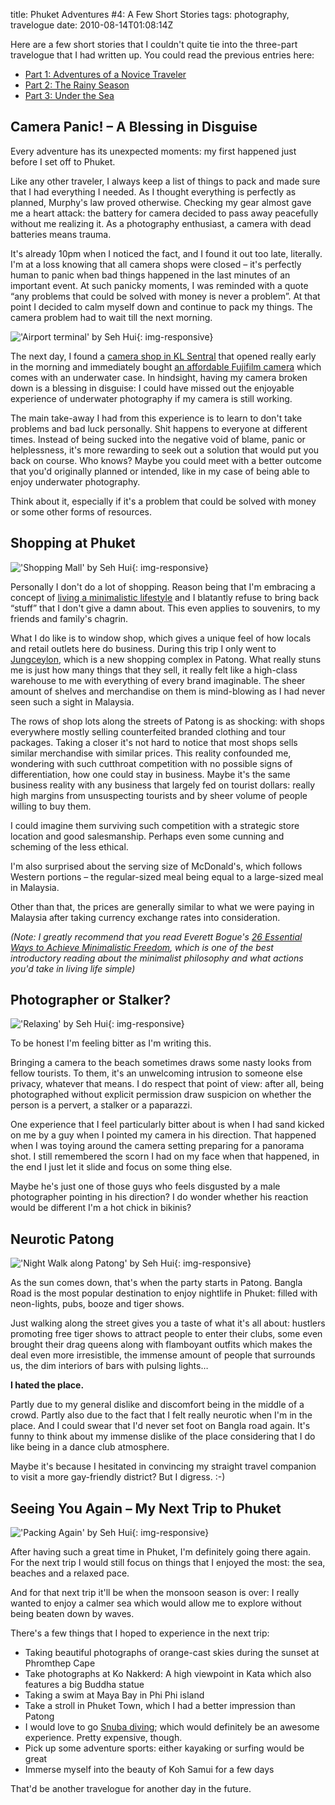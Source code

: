 title: Phuket Adventures #4: A Few Short Stories
tags: photography, travelogue
date: 2010-08-14T01:08:14Z

Here are a few short stories that I couldn't quite tie into the three-part travelogue that I had written up. You could read the previous entries here:

- [Part 1: Adventures of a Novice Traveler][part1]
- [Part 2: The Rainy Season][part2]
- [Part 3: Under the Sea][part3]

## Camera Panic! – A Blessing in Disguise

Every adventure has its unexpected moments: my first happened just before I set off to Phuket.

Like any other traveler, I always keep a list of things to pack and made sure that I had everything I needed. As I thought everything is perfectly as planned, Murphy's law proved otherwise. Checking my gear almost gave me a heart attack: the battery for camera decided to pass away peacefully without me realizing it. As a photography enthusiast, a camera with dead batteries means trauma.

It's already 10pm when I noticed the fact, and I found it out too late, literally. I'm at a loss knowing that all camera shops were closed – it's perfectly human to panic when bad things happened in the last minutes of an important event. At such panicky moments, I was reminded with a quote “any problems that could be solved with money is never a problem”. At that point I decided to calm myself down and continue to pack my things. The camera problem had to wait till the next morning.

!['Airport terminal' by Seh Hui]({static}/images/2010/08/DSCF0619.jpg){: img-responsive}

The next day, I found a [camera shop in KL Sentral][eoe] that opened really early in the morning and immediately bought [an affordable Fujifilm camera][fuji] which comes with an underwater case. In hindsight, having my camera broken down is a blessing in disguise: I could have missed out the enjoyable experience of underwater photography if my camera is still working.

The main take-away I had from this experience is to learn to don't take problems and bad luck personally. Shit happens to everyone at different times. Instead of being sucked into the negative void of blame, panic or helplessness, it's more rewarding to seek out a solution that would put you back on course. Who knows? Maybe you could meet with a better outcome that you'd originally planned or intended, like in my case of being able to enjoy underwater photography.

Think about it, especially if it's a problem that could be solved with money or some other forms of resources.

## Shopping at Phuket

!['Shopping Mall' by Seh Hui]({static}/images/2010/08/DSCF0544.jpg){: img-responsive}

Personally I don't do a lot of shopping. Reason being that I'm embracing a concept of [living a minimalistic lifestyle][bogue] and I blatantly refuse to bring back “stuff” that I don't give a damn about. This even applies to souvenirs, to my friends and family's chagrin.

What I do like is to window shop, which gives a unique feel of how locals and retail outlets here do business. During this trip I only went to [Jungceylon][jung], which is a new shopping complex in Patong. What really stuns me is just how many things that they sell, it really felt like a high-class warehouse to me with everything of every brand imaginable. The sheer amount of shelves and merchandise on them is mind-blowing as I had never seen such a sight in Malaysia.

The rows of shop lots along the streets of Patong is as shocking: with shops everywhere mostly selling counterfeited branded clothing and tour packages. Taking a closer it's not hard to notice that most shops sells similar merchandise with similar prices. This reality confounded me, wondering with such cutthroat competition with no possible signs of differentiation, how one could stay in business. Maybe it's the same business reality with any business that largely fed on tourist dollars: really high margins from unsuspecting tourists and by sheer volume of people willing to buy them.

I could imagine them surviving such competition with a strategic store location and good salesmanship. Perhaps even some cunning and scheming of the less ethical.

I'm also surprised about the serving size of McDonald's, which follows Western portions – the regular-sized meal being equal to a large-sized meal in Malaysia.

Other than that, the prices are generally similar to what we were paying in Malaysia after taking currency exchange rates into consideration.

*(Note: I greatly recommend that you read Everett Bogue's [26 Essential Ways to Achieve Minimalistic Freedom][minimalist], which is one of the best introductory reading about the minimalist philosophy and what actions you'd take in living life simple)*

## Photographer or Stalker?

!['Relaxing' by Seh Hui]({static}/images/2010/08/DSCF0523.jpg){: img-responsive}

To be honest I'm feeling bitter as I'm writing this.

Bringing a camera to the beach sometimes draws some nasty looks from fellow tourists. To them, it's an unwelcoming intrusion to someone else privacy, whatever that means. I do respect that point of view: after all, being photographed without explicit permission draw suspicion on whether the person is a pervert, a stalker or a paparazzi.

One experience that I feel particularly bitter about is when I had sand kicked on me by a guy when I pointed my camera in his direction. That happened when I was toying around the camera setting preparing for a panorama shot. I still remembered the scorn I had on my face when that happened, in the end I just let it slide and focus on some thing else.

Maybe he's just one of those guys who feels disgusted by a male photographer pointing in his direction? I do wonder whether his reaction would be different I'm a hot chick in bikinis?

## Neurotic Patong

!['Night Walk along Patong' by Seh Hui]({static}/images/2010/08/DSCF0560.jpg){: img-responsive}

As the sun comes down, that's when the party starts in Patong. Bangla Road is the most popular destination to enjoy nightlife in Phuket: filled with neon-lights, pubs, booze and tiger shows.

Just walking along the street gives you a taste of what it's all about: hustlers promoting free tiger shows to attract people to enter their clubs, some even brought their drag queens along with flamboyant outfits which makes the deal even more irresistible, the immense amount of people that surrounds us, the dim interiors of bars with pulsing lights…

**I hated the place.**

Partly due to my general dislike and discomfort being in the middle of a crowd. Partly also due to the fact that I felt really neurotic when I'm in the place. And I could swear that I'd never set foot on Bangla road again. It's funny to think about my immense dislike of the place considering that I do like being in a dance club atmosphere.

Maybe it's because I hesitated in convincing my straight travel companion to visit a more gay-friendly district? But I digress. :-)

## Seeing You Again – My Next Trip to Phuket

!['Packing Again' by Seh Hui]({static}/images/2010/08/DSCF0599.jpg){: img-responsive}

After having such a great time in Phuket, I'm definitely going there again. For the next trip I would still focus on things that I enjoyed the most: the sea, beaches and a relaxed pace.

And for that next trip it'll be when the monsoon season is over: I really wanted to enjoy a calmer sea which would allow me to explore without being beaten down by waves.

There's a few things that I hoped to experience in the next trip:

- Taking beautiful photographs of orange-cast skies during the sunset at Phromthep Cape
- Take photographs at Ko Nakkerd: A high viewpoint in Kata which also features a big Buddha statue
- Taking a swim at Maya Bay in Phi Phi island
- Take a stroll in Phuket Town, which I had a better impression than Patong
- I would love to go [Snuba diving][snuba]; which would definitely be an awesome experience. Pretty expensive, though.
- Pick up some adventure sports: either kayaking or surfing would be great
- Immerse myself into the beauty of Koh Samui for a few days

That'd be another travelogue for another day in the future.

[part1]: {filename}/blog/2010/phuket-adventures-1-adventures-of-a-novice-traveller.md
[part2]: {filename}/blog/2010/phuket-adventures-2-the-rainy-season.md
[part3]: {filename}/blog/2010/phuket-adventures-3-under-the-sea.md
[eoe]: http://eoe.com.my/
[fuji]: http://www.amazon.co.uk/gp/product/B0032B055E?ie=UTF8&amp;tag=felixleongped-21&amp;linkCode=as2&amp;camp=1634&amp;creative=6738&amp;creativeASIN=B0032B055E
[bogue]: http://farbeyondthestars.com/
[jung]: http://www.jungceylon.com/
[minimalist]: http://www.farbeyondthestars.com/26-essential-ways-to-achieve-minimalist-freedom/
[snuba]: http://en.wikipedia.org/wiki/Snuba
